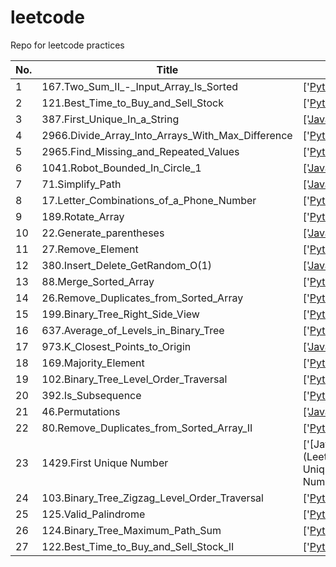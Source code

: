 # leetcode
Repo for leetcode practices



| No.  | Title                                             | Solution                                                     |
| ---- | ------------------------------------------------- | ------------------------------------------------------------ |
| 1    | 167.Two_Sum_II_-_Input_Array_Is_Sorted            | ['[Python](LeetCode/167.Two_Sum_II_-_Input_Array_Is_Sorted/Mario/167.Two_Sum_II_-_Input_Array_Is_Sorted.py)'] |
| 2    | 121.Best_Time_to_Buy_and_Sell_Stock               | ['[Python](LeetCode/121.Best_Time_to_Buy_and_Sell_Stock/Mario/121.Best_Time_to_Buy_and_Sell_Stock.py)'] |
| 3    | 387.First_Unique_In_a_String                      | ['[Java](LeetCode/387.First_Unique_In_a_String/Solution.java)'] |
| 4    | 2966.Divide_Array_Into_Arrays_With_Max_Difference | ['[Python](LeetCode/2966.Divide_Array_Into_Arrays_With_Max_Difference/Mario/Divide_Array_Into_Arrays_With_Max_Difference.py)'] |
| 5    | 2965.Find_Missing_and_Repeated_Values             | ['[Python](LeetCode/2965.Find_Missing_and_Repeated_Values/Mario/Find_Missing_and_Repeated_Values.py)'] |
| 6    | 1041.Robot_Bounded_In_Circle_1                    | ['[Java](LeetCode/1041.Robot_Bounded_In_Circle_1/Susan/1041.Robot_Bounded_In_Circle_1.java)'] |
| 7    | 71.Simplify_Path                                  | ['[Java](LeetCode/71.Simplify_Path/Solution.java)']          |
| 8    | 17.Letter_Combinations_of_a_Phone_Number          | ['[Python](LeetCode/17.Letter_Combinations_of_a_Phone_Number/Mario/17.Letter_Combinations_of_a_Phone_Number.py)',  '[Java](LeetCode/17.Letter_Combinations_of_a_Phone_Number/Susan/017.Letter_Combinations_of_Phone_Number.java)'] |
| 9    | 189.Rotate_Array                                  | ['[Python](LeetCode/189.Rotate_Array/Mario/189.Rotate_Array.py)'] |
| 10   | 22.Generate_parentheses                           | ['[Java](LeetCode/22.Generate_parentheses/Susan/susanfu.java)'] |
| 11   | 27.Remove_Element                                 | ['[Python](LeetCode/27.Remove_Element/Mario/27.Remove_Element.py)'] |
| 12   | 380.Insert_Delete_GetRandom_O(1)                  | ['[Java](LeetCode/380.Insert_Delete_GetRandom_O(1)/RandomizedSet.java)'] |
| 13   | 88.Merge_Sorted_Array                             | ['[Python](LeetCode/88.Merge_Sorted_Array/Mario/88.Merge_Sorted_Array.py)'] |
| 14   | 26.Remove_Duplicates_from_Sorted_Array            | ['[Python](LeetCode/26.Remove_Duplicates_from_Sorted_Array/Mario/26.Remove_Duplicates_from_Sorted_Array.py)'] |
| 15   | 199.Binary_Tree_Right_Side_View                   | ['[Python](LeetCode/199.Binary_Tree_Right_Side_View/Mario/199.Binary_Tree_Right_Side_View.py)'] |
| 16   | 637.Average_of_Levels_in_Binary_Tree              | ['[Python](LeetCode/637.Average_of_Levels_in_Binary_Tree/Mario/637.Average_of_Levels_in_Binary_Tree.py)'] |
| 17   | 973.K_Closest_Points_to_Origin                    | ['[Java](LeetCode/973.K_Closest_Points_to_Origin/Solution.java)'] |
| 18   | 169.Majority_Element                              | ['[Python](LeetCode/169.Majority_Element/Mario/169.Majority_Element.py)'] |
| 19   | 102.Binary_Tree_Level_Order_Traversal             | ['[Python](LeetCode/102.Binary_Tree_Level_Order_Traversal/Mario/102.Binary_Tree_Level_Order_Traversal.py)'] |
| 20   | 392.Is_Subsequence                                | ['[Python](LeetCode/392.Is_Subsequence/Mario/392.Is_Subsequence.py)'] |
| 21   | 46.Permutations                                   | ['[Java](LeetCode/46.Permutations/Susan/solution.java)']     |
| 22   | 80.Remove_Duplicates_from_Sorted_Array_II         | ['[Python](LeetCode/80.Remove_Duplicates_from_Sorted_Array_II/Mario/80.Remove_Duplicates_from_Sorted_Array_II.py)'] |
| 23   | 1429.First Unique Number                          | ['[Java](LeetCode/1429.First Unique Number/FirstUnique.java)'] |
| 24   | 103.Binary_Tree_Zigzag_Level_Order_Traversal      | ['[Python](LeetCode/103.Binary_Tree_Zigzag_Level_Order_Traversal/Mario/103.Binary_Tree_Zigzag_Level_Order_Traversal.py)'] |
| 25   | 125.Valid_Palindrome                              | ['[Python](LeetCode/125.Valid_Palindrome/Mario/125.Valid_Palindrome.py)'] |
| 26   | 124.Binary_Tree_Maximum_Path_Sum                  | ['[Python](LeetCode/124.Binary_Tree_Maximum_Path_Sum/Mario/124.Binary_Tree_Maximum_Path_Sum.py)'] |
| 27   | 122.Best_Time_to_Buy_and_Sell_Stock_II            | ['[Python](LeetCode/122.Best_Time_to_Buy_and_Sell_Stock_II/Mario/122.Best_Time_to_Buy_and_Sell_Stock_II.py)'] |
